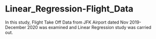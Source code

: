 # Linear_Regression-Flight_Data
In this study, Flight Take Off Data from JFK Airport dated Nov 2019-December 2020 was examined and Linear Regression study was carried out.
